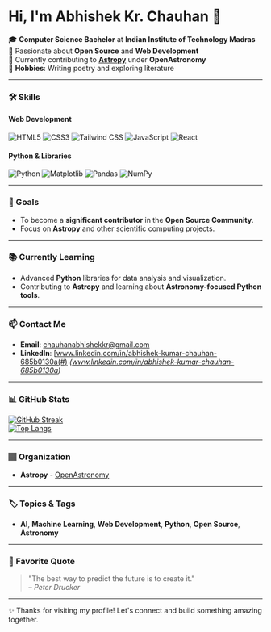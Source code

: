 # Hi, I'm Abhishek Kr. Chauhan 👋

🎓 **Computer Science Bachelor** at **Indian Institute of Technology Madras**  
🌱 Passionate about **Open Source** and **Web Development**  
🚀 Currently contributing to **[Astropy](https://www.astropy.org/)** under **OpenAstronomy**  
📝 **Hobbies**: Writing poetry and exploring literature  

---

### 🛠️ Skills

#### Web Development
![HTML5](https://img.shields.io/badge/HTML5-E34F26?style=flat&logo=html5&logoColor=white)
![CSS3](https://img.shields.io/badge/CSS3-1572B6?style=flat&logo=css3&logoColor=white)
![Tailwind CSS](https://img.shields.io/badge/Tailwind_CSS-38B2AC?style=flat&logo=tailwind-css&logoColor=white)
![JavaScript](https://img.shields.io/badge/JavaScript-F7DF1E?style=flat&logo=javascript&logoColor=black)
![React](https://img.shields.io/badge/React-61DAFB?style=flat&logo=react&logoColor=black)

#### Python & Libraries
![Python](https://img.shields.io/badge/Python-3776AB?style=flat&logo=python&logoColor=white)
![Matplotlib](https://img.shields.io/badge/Matplotlib-11557C?style=flat&logo=python&logoColor=white)
![Pandas](https://img.shields.io/badge/Pandas-150458?style=flat&logo=pandas&logoColor=white)
![NumPy](https://img.shields.io/badge/NumPy-013243?style=flat&logo=numpy&logoColor=white)

---

### 🌟 Goals
- To become a **significant contributor** in the **Open Source Community**.  
- Focus on **Astropy** and other scientific computing projects.  

---

### 📚 Currently Learning
- Advanced **Python** libraries for data analysis and visualization.  
- Contributing to **Astropy** and learning about **Astronomy-focused Python tools**.  

---

### 📫 Contact Me
- **Email**: [chauhanabhishekkr@gmail.com](mailto:chauhanabhishekkr@gmail.com)  
- **LinkedIn**: [www.linkedin.com/in/abhishek-kumar-chauhan-685b0130a(#) *(www.linkedin.com/in/abhishek-kumar-chauhan-685b0130a)*  

---

### 📊 GitHub Stats
[![GitHub Streak](https://streak-stats.demolab.com?user=yourusername&theme=dark)](https://git.io/streak-stats)  
[![Top Langs](https://github-readme-stats.vercel.app/api/top-langs/?username=yourusername&layout=compact&theme=dark)](https://github.com/anuraghazra/github-readme-stats)  

---

### 🏽 Organization
- **Astropy** - [OpenAstronomy](https://www.openastronomy.org/)  

---

### 🏷️ Topics & Tags
- **AI**, **Machine Learning**, **Web Development**, **Python**, **Open Source**, **Astronomy**  

---

### 📜 Favorite Quote
> "The best way to predict the future is to create it."  
> – *Peter Drucker*  

---

✨ Thanks for visiting my profile! Let's connect and build something amazing together.  
